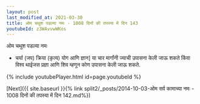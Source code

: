 ```yaml
---
layout: post
last_modified_at: 2021-03-30
title: ओम चथुश पडल्या नमः - 1008 दिनों की तपस्या में दिन 143
youtubeId: z3WAvvwWKos
---
```

 
 
 ओम चथुश पडल्या नमः  
 
 -  चर्या (जप) क्रिया (कृत्य) योग आणि ज्ञान] या चार मार्गांनी ज्याची उपासना केली जाऊ शकते किंवा विश्व थाईजस प्रज्ञा आणि शिव म्हणून कोण उपासना केली जाऊ शकते. 
 
  
 
  
 
 
 
 
 
 


{% include youtubePlayer.html id=page.youtubeId %}
 
[Next]({{ site.baseurl }}{% link  split2/_posts/2014-10-03-ओम सर्व कामाच्या नमः - 1008 दिनों की तपस्या में दिन 142.md%})
 
